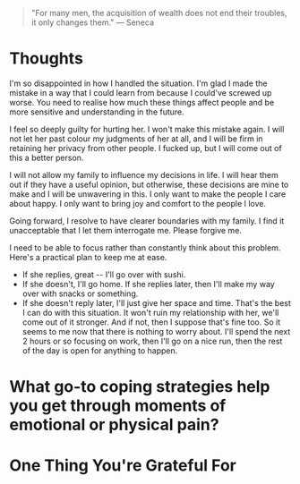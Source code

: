 
> \"For many men, the acquisition of wealth does not end their troubles, it only changes them.\" — Seneca

# Thoughts
I'm so disappointed in how I handled the situation. I'm glad I made the mistake in a way that I could learn from because I could've screwed up worse. You need to realise how much these things affect people and be more sensitive and understanding in the future.

I feel so deeply guilty for hurting her. I won't make this mistake again. I will not let her past colour my judgments of her at all, and I will be firm in retaining her privacy from other people. I fucked up, but I will come out of this a better person.

I will not allow my family to influence my decisions in life. I will hear them out if they have a useful opinion, but otherwise, these decisions are mine to make and I will be unwavering in this. I only want to make the people I care about happy. I only want to bring joy and comfort to the people I love.

Going forward, I resolve to have clearer boundaries with my family. I find it unacceptable that I let them interrogate me. Please forgive me.

I need to be able to focus rather than constantly think about this problem. Here's a practical plan to keep me at ease.
- If she replies, great -- I'll go over with sushi.
- If she doesn't, I'll go home. If she replies later, then I'll make my way over with snacks or something.
- If she doesn't reply later, I'll just give her space and time.
That's the best I can do with this situation. It won't ruin my relationship with her, we'll come out of it stronger. And if not, then I suppose that's fine too. So it seems to me now that there is nothing to worry about. I'll spend the next 2 hours or so focusing on work, then I'll go on a nice run, then the rest of the day is open for anything to happen.

# What go-to coping strategies help you get through moments of emotional or physical pain?

# One Thing You're Grateful For

